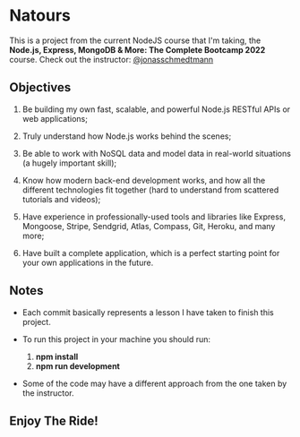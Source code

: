 # Natours 
This is a project from the current NodeJS course that I'm taking, the **Node.js, Express, MongoDB & More: The Complete Bootcamp 2022** course.
Check out the instructor: [@jonasschmedtmann](https://github.com/jonasschmedtmann)

## Objectives
1. Be building my own fast, scalable, and powerful Node.js RESTful APIs or web applications;

2. Truly understand how Node.js works behind the scenes;

3. Be able to work with NoSQL data and model data in real-world situations (a hugely important skill);

4. Know how modern back-end development works, and how all the different technologies fit together (hard to understand from scattered tutorials and videos);

5. Have experience in professionally-used tools and libraries like Express, Mongoose, Stripe, Sendgrid, Atlas, Compass, Git, Heroku, and many more;

6. Have built a complete application, which is a perfect starting point for your own applications in the future.

## Notes
- Each commit basically represents a lesson I have taken to finish this project.
- To run this project in your machine you should run: 
    1. **npm install**
    2. **npm run development**

- Some of the code may have a different approach from the one taken by the instructor.

## Enjoy The Ride!


